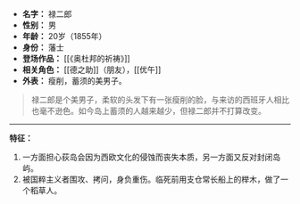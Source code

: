 
- **名字：** 禄二郎
- **性别：** 男
- **年龄：** 20岁（1855年）
- **身份：** 藩士
- **登场作品：** [[《奥杜邦的祈祷》]]
- **相关角色：** [[德之助]]（朋友），[[优午]]
- **外表：** 瘦削，蓄须的美男子。

> 禄二郎是个美男子，柔软的头发下有一张瘦削的脸，与来访的西班牙人相比也毫不逊色。如今岛上蓄须的人越来越少，但禄二郎并不打算改变。

---

**特征：** 

1. 一方面担心荻岛会因为西欧文化的侵蚀而丧失本质，另一方面又反对封闭岛屿。
2. 被国粹主义者围攻、拷问，身负重伤。临死前用支仓常长船上的榉木，做了一个稻草人。
